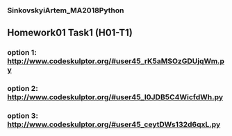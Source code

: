 ### SinkovskyiArtem_MA2018Python

## Homework01 Task1 (H01-T1)
### option 1: http://www.codeskulptor.org/#user45_rK5aMSOzGDUjqWm.py
### option 2: http://www.codeskulptor.org/#user45_I0JDB5C4WicfdWh.py
### option 3: http://www.codeskulptor.org/#user45_ceytDWs132d6qxL.py